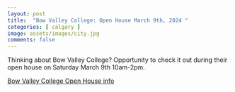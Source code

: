 ```yaml
---
layout: post
title:  "Bow Valley College: Open House March 9th, 2024 "
categories: [ calgary ]
image: assets/images/city.jpg
comments: false
---
```


Thinking about Bow Valley College?  Opportunity to check it out during their open house on Saturday March 9th 10am-2pm.

[Bow Valley College Open House info](https://choose.bowvalleycollege.ca/open-house)



 